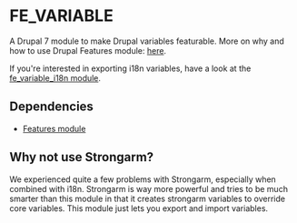 FE_VARIABLE
===========

A Drupal 7 module to make Drupal variables featurable.
More on why and how to use Drupal Features module: [here](https://fosswiki.liip.ch/display/DRUPAL/Drupal+7+using+the+features+module).

If you're interested in exporting i18n variables, have a look at the [fe_variable_i18n module](https://github.com/liip/fe_variable_i18n).

Dependencies
------------------
 * [Features module](http://drupal.org/project/features)

Why not use Strongarm?
------------------

We experienced quite a few problems with Strongarm, especially when combined with i18n. Strongarm is way more powerful and tries to be much smarter than this module in that it creates strongarm variables to override core variables. This module just lets you export and import variables.

